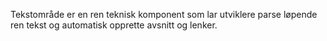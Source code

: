 Tekstområde er en ren teknisk komponent som lar utviklere parse løpende ren tekst og automatisk opprette avsnitt og lenker.